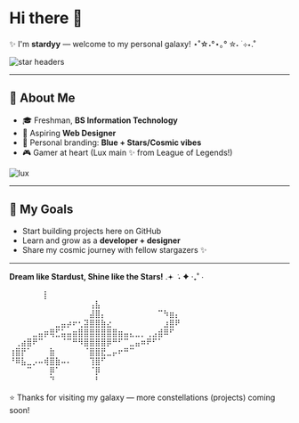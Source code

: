 # Hi there 👋

✨ I'm **stardyy** — welcome to my personal galaxy! ⋆˚☆˖°⋆｡° ✮˖ ࣪ ⊹⋆.˚

![star headers](https://github.com/user-attachments/assets/9899cddb-6be2-46e2-ac41-cbd926953a3c)

---

## 🌌 About Me

- 🎓 Freshman, **BS Information Technology**
- 🎨 Aspiring **Web Designer**
- 💙 Personal branding: **Blue + Stars/Cosmic vibes**
- 🎮 Gamer at heart (Lux main ✨ from League of Legends!)

![lux](https://github.com/user-attachments/assets/16afdcfb-e06a-43d7-8432-4cff71f0cc57)

---

## 🚀 My Goals

- Start building projects here on GitHub  
- Learn and grow as a **developer + designer**  
- Share my cosmic journey with fellow stargazers ✨  

---
**Dream like Stardust, Shine like the Stars!** .𖥔 ݁ ˖ ✦ ‧₊˚ ⋅

⠀⠀⠀⠀⠀⠀⡇⠀⠀⠀⠀⠀⠀⠀⠀⠀⠀⠀⠀⠀⠀
⠀⠀⠀⠀⠀⠀⠀⠀⠀⠀⠀⠀⠀⠀⢠⣧⠀⠀⠀⠀⠀⠀⠀⠀⠀⠀⠀⠀⠀⠀
⠀⠀⠀⠀⠀⠀⠀⠀⠀⠀⠀⠀⠀⠀⣼⣿⡄⠀⠀⠀⠀⠀⠀⠀⠀⠀⠉⠳⣶⡄
⠀⠀⠀⠀⠀⠀⠀⠀⣀⣤⡴⠖⢂⣽⣿⣿⣷⣔⠀⠀⠀⠀⠀⠀⠀⠀⠀⣰⣿⠟
⠀⠀⠀⠀⣀⣤⡶⢿⣋⣥⣤⣶⣿⣿⣿⣿⣿⣿⣿⣶⣤⣄⣀⡀⢀⣠⣾⠿⠋⠀
⠀⢀⣴⣿⠟⠉⠀⠀⠀⠈⠉⠛⠻⣿⣿⣿⣿⡿⠛⠋⠉⣀⣤⠶⠟⠋⠁⠀⠀⠀
⢰⣿⡟⠁⠀⠀⠀⣷⠀⠀⠀⠀⠀⠈⣿⣿⣟⣀⡤⠖⠛⠉⠀⠀⠀⠀⠀⠀⠀⠀
⠘⠿⣧⣀⡠⠤⢾⣿⣷⠤⠄⠀⠀⠀⢹⣿⠋⠀⠀⠀⠀⠀⠀⠀⠀⠀⠀⠀⠀⠀
⠀⠀⠀⠉⠀⠀⠀⡿⠁⠀⠀⠀⠀⠀⠈⡿⠀⠀⠀⠀⠀⠀⠀⠀⠀⠀⠀⠀⠀⠀
⠀⠀⠀⠀⠀⠀⠀⠙⠀⠀⠀⠀⠀⠀⠀⠃⠀⠀⠀⠀⠀⠀⠀⠀⠀⠀⠀⠀⠀⠀⠀⠀⠀

⭐ Thanks for visiting my galaxy — more constellations (projects) coming soon!
